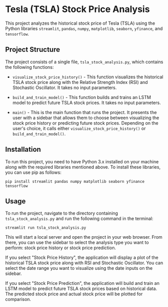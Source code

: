 # Tesla (TSLA) Stock Price Analysis

This project analyzes the historical stock price of Tesla (TSLA) using the Python libraries `streamlit`, `pandas`, `numpy`, `matplotlib`, `seaborn`, `yfinance`, and `tensorflow`. 

## Project Structure

The project consists of a single file, `tsla_stock_analysis.py`, which contains the following functions:

* `visualize_stock_price_history()` - This function visualizes the historical TSLA stock price along with the Relative Strength Index (RSI) and Stochastic Oscillator. It takes no input parameters.

* `build_and_train_model()` - This function builds and trains an LSTM model to predict future TSLA stock prices. It takes no input parameters.

* `main()` - This is the main function that runs the project. It presents the user with a sidebar that allows them to choose between visualizing the stock price history or predicting future stock prices. Depending on the user's choice, it calls either `visualize_stock_price_history()` or `build_and_train_model()`.

## Installation

To run this project, you need to have Python 3.x installed on your machine along with the required libraries mentioned above. To install these libraries, you can use pip as follows:

```
pip install streamlit pandas numpy matplotlib seaborn yfinance tensorflow
```

## Usage

To run the project, navigate to the directory containing `tsla_stock_analysis.py` and run the following command in the terminal:

```
streamlit run tsla_stock_analysis.py
```

This will start a local server and open the project in your web browser. From there, you can use the sidebar to select the analysis type you want to perform: stock price history or stock price prediction.

If you select "Stock Price History", the application will display a plot of the historical TSLA stock price along with RSI and Stochastic Oscillator. You can select the date range you want to visualize using the date inputs on the sidebar.

If you select "Stock Price Prediction", the application will build and train an LSTM model to predict future TSLA stock prices based on historical data. The predicted stock price and actual stock price will be plotted for comparison.
